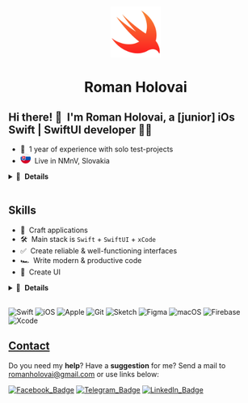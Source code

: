 <div align="center">
  <a href="https://www.linkedin.com/in/romaholovai" rel="noopener" target="_blank">
    <img width="100" src="public/assets/swift.png" alt="Logo" />
  </a>
</div>

<h1 align="center">Roman Holovai</h1>

## Hi there! 👋 &nbsp;I'm Roman Holovai, a  [junior] iOs Swift | SwiftUI developer 👨‍💻

- 💼 &nbsp;1 year of experience with solo test-projects
- <img width="20" src="public/assets/sk.png"/> &nbsp;Live in NMnV, Slovakia

<details>
  <summary>🔽 &nbsp;<strong>Details</strong></summary>

- 👔 &nbsp;Organized & standalone
- 🤓 &nbsp;Love to code
- 🌱 &nbsp;Constantly learning
- 📐 &nbsp;Prone to perfectionism
- 🎓 &nbsp;Higher educations

</details>&nbsp;



## Skills

- 👾 &nbsp;Craft applications
- 🛠 &nbsp;Main stack is `Swift` + `SwiftUI` + `xCode`
- ✅ &nbsp;Create reliable & well-functioning interfaces
- 🏎 &nbsp;Write modern & productive code
- 🎨 &nbsp;Create UI 

<details>
  <summary>🔽 &nbsp;<strong>Details</strong></summary>

- 🧠 &nbsp;Choose a simple way to solve the problem
- 🧩 &nbsp;Use a patterns & techniques
- 🔧 &nbsp;Use modern frameworks, libraries, and tools
- 📱 &nbsp;Implement responsive interface 
- 🧹 &nbsp;Follow a consistent code style

</details>&nbsp;

![_Swift_](https://img.shields.io/badge/Swift-F05138?style=for-the-badge&logo=Swift&logoColor=white)
![iOS](https://img.shields.io/badge/iOS-000000?style=for-the-badge&logo=ios&logoColor=white)
![_Apple_](https://img.shields.io/badge/Apple-000000?style=for-the-badge&logo=Apple)
![Git](https://img.shields.io/badge/git-%23F05033.svg?style=for-the-badge&logo=git&logoColor=white)
![Sketch](https://img.shields.io/badge/Sketch-FFB387?style=for-the-badge&logo=sketch&logoColor=black)
![Figma](https://img.shields.io/badge/figma-%23F24E1E.svg?style=for-the-badge&logo=figma&logoColor=white)
![macOS](https://img.shields.io/badge/mac%20os-000000?style=for-the-badge&logo=macos&logoColor=F0F0F0)
![Firebase](https://img.shields.io/badge/Firebase-039BE5?style=for-the-badge&logo=Firebase&logoColor=white)
![Xcode](https://img.shields.io/badge/Xcode-007ACC?style=for-the-badge&logo=Xcode&logoColor=white)

## [Contact](https://michaelany.com/#/contact)

Do you need my **help**? Have a **suggestion** for me? Send a mail to romanholovai@gmail.com or use links below:

[![_Facebook_Badge_](https://img.shields.io/badge/Facebook-0866FF?style=for-the-badge&logo=Facebook)](https://www.facebook.com/grommys)
[![_Telegram_Badge_](https://img.shields.io/badge/Telegram-26A5E4?style=for-the-badge&logo=Telegram)](https://t.me/grommys)
[![_LinkedIn_Badge_](https://img.shields.io/badge/LinkedIn-0A66C2?style=for-the-badge&logo=LinkedIn)](https://www.linkedin.com/in/romaholovai)


